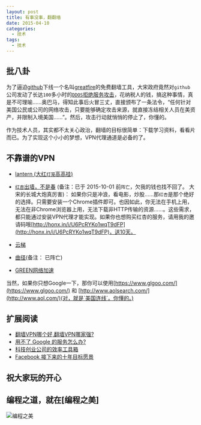 ```yaml
---
layout: post
title: 有事没事，翻翻墙
date: 2015-04-10
categories:
  - 技术
tags:
  - 技术
---
```

## 批八卦

为了逼迫[github](https://www.github.com)下线一个名叫[greatfire](https://github.com/greatfire/wiki)的免费翻墙工具，大宋政府竟然对`github`公司发动了长达`100`多小时的[`DDOS`拒绝服务攻击](https://status.github.com/messages/2015-03-29)，花纳税人的钱，搞这种事情，真是不可理喻……奥巴马，得知此事后火冒三丈，直接颁布了一条法令，“任何针对美国公民或公司的网络攻击，只要能够确定攻击来源，就直接冻结相关人员在美资产，并限制入境美国……”。然后，攻击行动就悄悄的停止了，你懂的。

作为技术人员，其实都不太关心政治，翻墙的目标很简单：下载学习资料，看看片而已。为了实现这个小小的梦想，VPN代理通道是必备的了。


## 不靠谱的VPN

* [lantern (大红`灯笼`高高挂)](https://github.com/getlantern/lantern-binaries)

* [`红杏`出墙，不是春](http://honx.in/i/U6PcRYKo1wqT9dFP) (备注：已于 2015-10-01 前`阵亡`，欠我的钱也找不回了。 大宋的长城大炮真厉害)： 如果你只是冲浪，看电影，炒股……那`红杏`是那个绝好的选择。只需要安装一个Chrome插件即可。也因如此，你无法在手机上用，无法在非Chrome浏览器上用，无法下载非HTTP传输的资源……。这些需求，都只能通过安装VPN代理才能实现。如果你也想购买红杏的服务，请用我的邀请码哦[http://honx.in/i/U6PcRYKo1wqT9dFP](http://honx.in/i/U6PcRYKo1wqT9dFP)，送10天。

* [云梯](https://www.superprivatedata.com/?r=2641c6e86591aef1)

* [曲径](https://getqujing.com/?r=eeaac1e88f)(备注： 已阵亡)

* [GREEN网络加速](https://www.igreenjsq.info/vip.html)

当然，如果你只想Google一下，那你可以使用[https://www.glgoo.com/](https://www.glgoo.com/) 和 [http://www.aolsearch.com/](http://www.aol.com/)(对，就是`美国连线`。你懂的。)


## 扩展阅读

* [翻墙VPN哪个好,翻墙VPN哪家强?](http://pmvt.cn/develop/vpn.html)
* [用不了 Google 的服务怎么办?](http://hutu.me/856)
* [科技创业公司的效率工具箱](http://segmentfault.com/a/1190000002656795)
* [Facebook 接下来的十年目标愿景](http://mp.weixin.qq.com/s?__biz=MzAxOTA0MTUyNQ==&mid=204938839&idx=1&sn=930734fe2bc0cf133ae824498d337087&scene=1&from=singlemessage&isappinstalled=0#rd)


## 祝大家玩的开心

## 编程之道，就在[编程之美]

![编程之美](/img/weixin_qr.jpg)

